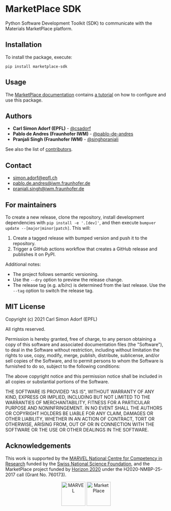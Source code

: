 # MarketPlace SDK

Python Software Development Toolkit (SDK) to communicate with the Materials MarketPlace platform.

## Installation

To install the package, execute:

```console
pip install marketplace-sdk
```

## Usage
The [MarketPlace documentation](https://materials-marketplace.readthedocs.io/en/latest/) contains [a tutorial](https://materials-marketplace.readthedocs.io/en/latest/jupyter/sdk.html) on how to configure and use this package.

## Authors

* **Carl Simon Adorf (EPFL)** - [@csadorf](https://github.com/csadorf)
* **Pablo de Andres (Fraunhofer IWM)** - [@pablo-de-andres](https://github.com/pablo-de-andres)
* **Pranjali Singh (Fraunhofer IWM)** - [@singhpranjali](https://github.com/singhpranjali)

See also the list of [contributors](https://github.com/materials-marketplace/python-sdk/contributors).

## Contact
- simon.adorf@epfl.ch
- pablo.de.andres@iwm.fraunhofer.de
- pranjali.singh@iwm.fraunhofer.de

## For maintainers

To create a new release, clone the repository, install development dependencies with `pip install -e '.[dev]'`, and then execute `bumpver update --[major|minor|patch]`.
This will:

  1. Create a tagged release with bumped version and push it to the repository.
  2. Trigger a GitHub actions workflow that creates a GitHub release and publishes it on PyPI.

Additional notes:

  - The project follows semantic versioning.
  - Use the `--dry` option to preview the release change.
  - The release tag (e.g. a/b/rc) is determined from the last release.
    Use the `--tag` option to switch the release tag.

## MIT License

Copyright (c) 2021 Carl Simon Adorf (EPFL)

All rights reserved.

Permission is hereby granted, free of charge, to any person obtaining a copy
of this software and associated documentation files (the "Software"), to deal
in the Software without restriction, including without limitation the rights
to use, copy, modify, merge, publish, distribute, sublicense, and/or sell
copies of the Software, and to permit persons to whom the Software is
furnished to do so, subject to the following conditions:

The above copyright notice and this permission notice shall be included in all
copies or substantial portions of the Software.

THE SOFTWARE IS PROVIDED "AS IS", WITHOUT WARRANTY OF ANY KIND, EXPRESS OR
IMPLIED, INCLUDING BUT NOT LIMITED TO THE WARRANTIES OF MERCHANTABILITY,
FITNESS FOR A PARTICULAR PURPOSE AND NONINFRINGEMENT. IN NO EVENT SHALL THE
AUTHORS OR COPYRIGHT HOLDERS BE LIABLE FOR ANY CLAIM, DAMAGES OR OTHER
LIABILITY, WHETHER IN AN ACTION OF CONTRACT, TORT OR OTHERWISE, ARISING FROM,
OUT OF OR IN CONNECTION WITH THE SOFTWARE OR THE USE OR OTHER DEALINGS IN THE
SOFTWARE.

## Acknowledgements

This work is supported by the
[MARVEL National Centre for Competency in Research](<http://nccr-marvel.ch>) funded by the [Swiss National Science Foundation](<http://www.snf.ch/en>),
and the MarketPlace project funded by [Horizon 2020](https://ec.europa.eu/programmes/horizon2020/) under the H2020-NMBP-25-2017 call (Grant No. 760173).

<div style="text-align:center">
 <img src="logos/MARVEL.png" alt="MARVEL" height="75px">
 <img src="logos/MarketPlace.png" alt="MarketPlace" height="75px">
</div>
